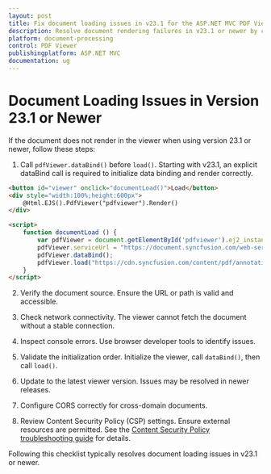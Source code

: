 ```yaml
---
layout: post
title: Fix document loading issues in v23.1 for the ASP.NET MVC PDF Viewer component
description: Resolve document rendering failures in v23.1 or newer by calling dataBind before load, verifying source URLs, checking CORS and CSP, and confirming network connectivity in the ASP.NET MVC PDF Viewer.
platform: document-processing
control: PDF Viewer
publishingplatform: ASP.NET MVC
documentation: ug
---
```


# Document Loading Issues in Version 23.1 or Newer

If the document does not render in the viewer when using version 23.1 or newer, follow these steps:

1. Call `pdfViewer.dataBind()` before `load()`. Starting with v23.1, an explicit dataBind call is required to initialize data binding and render correctly.

```html
<button id="viewer" onclick="documentLoad()">Load</button>
<div style="width:100%;height:600px">
    @Html.EJS().PdfViewer("pdfviewer").Render()
</div>

<script>
    function documentLoad () {
        var pdfViewer = document.getElementById('pdfviewer').ej2_instances[0];
        pdfViewer.serviceUrl = "https://document.syncfusion.com/web-services/pdf-viewer/api/pdfviewer";
        pdfViewer.dataBind();
        pdfViewer.load("https://cdn.syncfusion.com/content/pdf/annotations.pdf");
    }
</script>
```

2. Verify the document source. Ensure the URL or path is valid and accessible.

3. Check network connectivity. The viewer cannot fetch the document without a stable connection.

4. Inspect console errors. Use browser developer tools to identify issues.

5. Validate the initialization order. Initialize the viewer, call `dataBind()`, then call `load()`.

6. Update to the latest viewer version. Issues may be resolved in newer releases.

7. Configure CORS correctly for cross-domain documents.

8. Review Content Security Policy (CSP) settings. Ensure external resources are permitted. See the [Content Security Policy troubleshooting guide](https://ej2.syncfusion.com/javascript/documentation/common/troubleshoot/content-security-policy) for details.

Following this checklist typically resolves document loading issues in v23.1 or newer.
